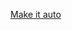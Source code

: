 ---
---

[Make it auto](https://stackoverflow.com/questions/30027203/create-django-super-user-in-a-docker-container-without-inputting-password)
